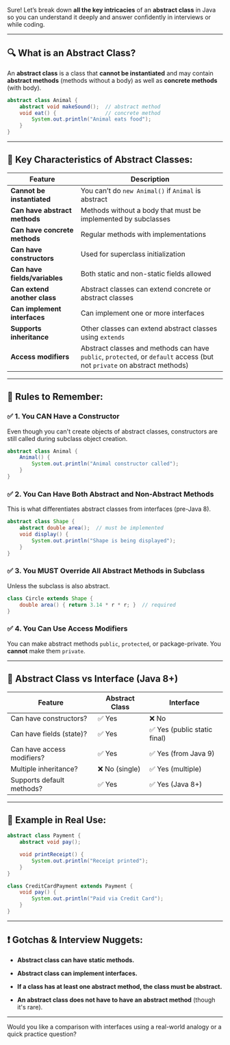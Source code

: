 Sure! Let’s break down **all the key intricacies** of an **abstract class** in Java so you can understand it deeply and answer confidently in interviews or while coding.

---

## 🔍 What is an Abstract Class?

An **abstract class** is a class that **cannot be instantiated** and may contain **abstract methods** (methods without a body) as well as **concrete methods** (with body).

```java
abstract class Animal {
    abstract void makeSound();  // abstract method
    void eat() {                // concrete method
        System.out.println("Animal eats food");
    }
}
```

---

## 🧱 Key Characteristics of Abstract Classes:

|Feature|Description|
|---|---|
|**Cannot be instantiated**|You can’t do `new Animal()` if `Animal` is abstract|
|**Can have abstract methods**|Methods without a body that must be implemented by subclasses|
|**Can have concrete methods**|Regular methods with implementations|
|**Can have constructors**|Used for superclass initialization|
|**Can have fields/variables**|Both static and non-static fields allowed|
|**Can extend another class**|Abstract classes can extend concrete or abstract classes|
|**Can implement interfaces**|Can implement one or more interfaces|
|**Supports inheritance**|Other classes can extend abstract classes using `extends`|
|**Access modifiers**|Abstract classes and methods can have `public`, `protected`, or `default` access (but not `private` on abstract methods)|

---

## 🧠 Rules to Remember:

### ✅ **1. You CAN Have a Constructor**

Even though you can't create objects of abstract classes, constructors are still called during subclass object creation.

```java
abstract class Animal {
    Animal() {
        System.out.println("Animal constructor called");
    }
}
```

### ✅ **2. You Can Have Both Abstract and Non-Abstract Methods**

This is what differentiates abstract classes from interfaces (pre-Java 8).

```java
abstract class Shape {
    abstract double area();  // must be implemented
    void display() {
        System.out.println("Shape is being displayed");
    }
}
```

### ✅ **3. You MUST Override All Abstract Methods in Subclass**

Unless the subclass is also abstract.

```java
class Circle extends Shape {
    double area() { return 3.14 * r * r; }  // required
}
```

### ✅ **4. You Can Use Access Modifiers**

You can make abstract methods `public`, `protected`, or package-private. You **cannot** make them `private`.

---

## 🔄 Abstract Class vs Interface (Java 8+)

|Feature|Abstract Class|Interface|
|---|---|---|
|Can have constructors?|✅ Yes|❌ No|
|Can have fields (state)?|✅ Yes|✅ Yes (public static final)|
|Can have access modifiers?|✅ Yes|✅ Yes (from Java 9)|
|Multiple inheritance?|❌ No (single)|✅ Yes (multiple)|
|Supports default methods?|✅ Yes|✅ Yes (Java 8+)|

---

## 🧪 Example in Real Use:

```java
abstract class Payment {
    abstract void pay();

    void printReceipt() {
        System.out.println("Receipt printed");
    }
}

class CreditCardPayment extends Payment {
    void pay() {
        System.out.println("Paid via Credit Card");
    }
}
```

---

## ❗ Gotchas & Interview Nuggets:

- **Abstract class can have static methods.**
    
- **Abstract class can implement interfaces.**
    
- **If a class has at least one abstract method, the class must be abstract.**
    
- **An abstract class does not have to have an abstract method** (though it's rare).
    

---

Would you like a comparison with interfaces using a real-world analogy or a quick practice question?
